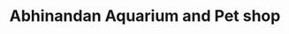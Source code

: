 ---
title: "Abhinandan Aquarium and Pet shop"
url: /jamalpur/abhinandan-aquarium-and-pet-shop/
shop: pet
---